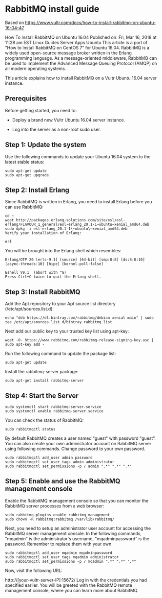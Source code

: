 
# RabbitMQ install guide

Based on https://www.vultr.com/docs/how-to-install-rabbitmq-on-ubuntu-16-04-47

How To Install RabbitMQ on Ubuntu 16.04
Published on: Fri, Mar 16, 2018 at 11:28 am EST
Linux Guides Server Apps Ubuntu
This article is a port of "How to Install RabbitMQ on CentOS 7" for Ubuntu 16.04.
RabbitMQ is a widely used open-source message broker written in the Erlang programming language. As a message-oriented middleware, RabbitMQ can be used to implement the Advanced Message Queuing Protocol (AMQP) on all modern operating systems.

This article explains how to install RabbitMQ on a Vultr Ubuntu 16.04 server instance.

## Prerequisites

Before getting started, you need to:

* Deploy a brand new Vultr Ubuntu 16.04 server instance.

* Log into the server as a non-root sudo user.


## Step 1: Update the system
Use the following commands to update your Ubuntu 16.04 system to the latest stable status:

```
sudo apt-get update
sudo apt-get upgrade
```

##  Step 2: Install Erlang
Since RabbitMQ is written in Erlang, you need to install Erlang before you can use RabbitMQ:

```
cd ~
wget http://packages.erlang-solutions.com/site/esl/esl-erlang/FLAVOUR_1_general/esl-erlang_20.1-1~ubuntu~xenial_amd64.deb
sudo dpkg -i esl-erlang_20.1-1\~ubuntu\~xenial_amd64.deb
Verify your installation of Erlang:
```

```
erl
```

You will be brought into the Erlang shell which resembles:

```
Erlang/OTP 20 [erts-9.1] [source] [64-bit] [smp:8:8] [ds:8:8:10] [async-threads:10] [hipe] [kernel-poll:false]

Eshell V9.1  (abort with ^G)
Press Ctrl+C twice to quit the Erlang shell.
```

##  Step 3: Install RabbitMQ

Add the Apt repository to your Apt source list directory (/etc/apt/sources.list.d):

```
echo "deb https://dl.bintray.com/rabbitmq/debian xenial main" | sudo tee /etc/apt/sources.list.d/bintray.rabbitmq.list
```

Next add our public key to your trusted key list using apt-key:

```
wget -O- https://www.rabbitmq.com/rabbitmq-release-signing-key.asc | sudo apt-key add -
```


Run the following command to update the package list:

```
sudo apt-get update
```

Install the rabbitmq-server package:

```
sudo apt-get install rabbitmq-server
```


## Step 4: Start the Server

```
sudo systemctl start rabbitmq-server.service
sudo systemctl enable rabbitmq-server.service
```

You can check the status of RabbitMQ:

```
sudo rabbitmqctl status
```

By default RabbitMQ creates a user named "guest" with password "guest”. You can also create your own administrator account on RabbitMQ server using following commands. Change password to your own password.

```
sudo rabbitmqctl add_user admin password 
sudo rabbitmqctl set_user_tags admin administrator
sudo rabbitmqctl set_permissions -p / admin ".*" ".*" ".*"
```

## Step 5: Enable and use the RabbitMQ management console

Enable the RabbitMQ management console so that you can monitor the RabbitMQ server processes from a web browser:

```
sudo rabbitmq-plugins enable rabbitmq_management
sudo chown -R rabbitmq:rabbitmq /var/lib/rabbitmq/
```

Next, you need to setup an administrator user account for accessing the RabbitMQ server management console. In the following commands, "mqadmin" is the administrator's username, "mqadminpassword" is the password. Remember to replace them with your own.

```
sudo rabbitmqctl add_user mqadmin mqadminpassword
sudo rabbitmqctl set_user_tags mqadmin administrator
sudo rabbitmqctl set_permissions -p / mqadmin ".*" ".*" ".*"
```
Now, visit the following URL:

http://[your-vultr-server-IP]:15672/
Log in with the credentials you had specified earlier. You will be greeted with the RabbitMQ remote management console, where you can learn more about RabbitMQ.
